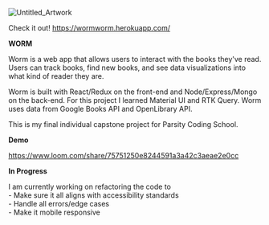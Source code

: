 ![Untitled_Artwork](https://user-images.githubusercontent.com/92885877/189650197-b54fa151-3a91-4870-8c0b-a6a59b18eea3.JPG)

Check it out! https://wormworm.herokuapp.com/

**WORM**

Worm is a web app that allows users to interact with the books they've read. Users can track books, find new books, and see data visualizations into what kind of reader they are.

Worm is built with React/Redux on the front-end and Node/Express/Mongo on the back-end. For this project I learned Material UI and RTK Query.
Worm uses data from Google Books API and OpenLibrary API.

This is my final individual capstone project for Parsity Coding School.

**Demo**

https://www.loom.com/share/75751250e8244591a3a42c3aeae2e0cc

**In Progress**

I am currently working on refactoring the code to <br/>
    - Make sure it all aligns with accessibility standards <br/>
    - Handle all errors/edge cases <br/>
    - Make it mobile responsive
